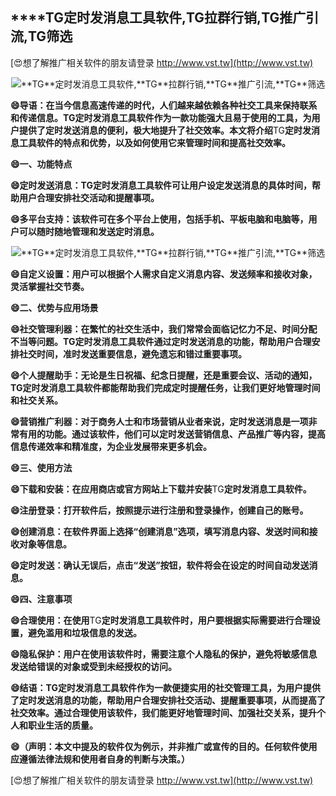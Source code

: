 ## ****TG**定时发消息工具软件,**TG**拉群行销,**TG**推广引流,**TG**筛选**

[😍想了解推广相关软件的朋友请登录 http://www.vst.tw](http://www.vst.tw)

 <center><img src="https://vst.tw/MP4/tuiguang/png/4.png" alt="**TG**定时发消息工具软件,**TG**拉群行销,**TG**推广引流,**TG**筛选"></center>

**😄导语：在当今信息高速传递的时代，人们越来越依赖各种社交工具来保持联系和传递信息。**TG**定时发消息工具软件作为一款功能强大且易于使用的工具，为用户提供了定时发送消息的便利，极大地提升了社交效率。本文将介绍**TG**定时发消息工具软件的特点和优势，以及如何使用它来管理时间和提高社交效率。**

**😄一、功能特点**

**😄定时发送消息：**TG**定时发消息工具软件可让用户设定发送消息的具体时间，帮助用户合理安排社交活动和提醒事项。**

**😄多平台支持：该软件可在多个平台上使用，包括手机、平板电脑和电脑等，用户可以随时随地管理和发送定时消息。**

 <center><img src="https://vst.tw/MP4/tuiguang/png/1.png" alt="**TG**定时发消息工具软件,**TG**拉群行销,**TG**推广引流,**TG**筛选"></center>

**😄自定义设置：用户可以根据个人需求自定义消息内容、发送频率和接收对象，灵活掌握社交节奏。**

**😄二、优势与应用场景**

**😄社交管理利器：在繁忙的社交生活中，我们常常会面临记忆力不足、时间分配不当等问题。**TG**定时发消息工具软件通过定时发送消息的功能，帮助用户合理安排社交时间，准时发送重要信息，避免遗忘和错过重要事项。**

**😄个人提醒助手：无论是生日祝福、纪念日提醒，还是重要会议、活动的通知，**TG**定时发消息工具软件都能帮助我们完成定时提醒任务，让我们更好地管理时间和社交关系。**

**😄营销推广利器：对于商务人士和市场营销从业者来说，定时发送消息是一项非常有用的功能。通过该软件，他们可以定时发送营销信息、产品推广等内容，提高信息传递效率和精准度，为企业发展带来更多机会。**

**😄三、使用方法**

**😄下载和安装：在应用商店或官方网站上下载并安装**TG**定时发消息工具软件。**

**😄注册登录：打开软件后，按照提示进行注册和登录操作，创建自己的账号。**

**😄创建消息：在软件界面上选择“创建消息”选项，填写消息内容、发送时间和接收对象等信息。**

**😄定时发送：确认无误后，点击“发送”按钮，软件将会在设定的时间自动发送消息。**

**😄四、注意事项**

**😄合理使用：在使用**TG**定时发消息工具软件时，用户要根据实际需要进行合理设置，避免滥用和垃圾信息的发送。**

**😄隐私保护：用户在使用该软件时，需要注意个人隐私的保护，避免将敏感信息发送给错误的对象或受到未经授权的访问。**

**😄结语：**TG**定时发消息工具软件作为一款便捷实用的社交管理工具，为用户提供了定时发送消息的功能，帮助用户合理安排社交活动、提醒重要事项，从而提高了社交效率。通过合理使用该软件，我们能更好地管理时间、加强社交关系，提升个人和职业生活的质量。**

**😄（声明：本文中提及的软件仅为例示，并非推广或宣传的目的。任何软件使用应遵循法律法规和使用者自身的判断与决策。）**

[😍想了解推广相关软件的朋友请登录 http://www.vst.tw](http://www.vst.tw)



